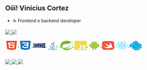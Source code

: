 ## Oiii! Vinicius Cortez
- ☕ Frontend e backend developer
 <div>
  <a href="https://github.com/rafaballerini">
  <img height="180em" src="https://github-readme-stats.vercel.app/api?username=cortezvini97&show_icons=true&theme=dark&include_all_commits=true&count_private=true"/>
  <img height="180em" src="https://github-readme-stats.vercel.app/api/top-langs/?username=cortezvini97&layout=compact&langs_count=7&theme=dark"/>
</div>
<div style="display: inline_block"><br>
    <img align="center" alt="Vini-html5" height="30" width="40" src="https://raw.githubusercontent.com/devicons/devicon/master/icons/html5/html5-plain.svg">
    <img align="center" alt="Vini-css3" height="30" width="40" src="https://raw.githubusercontent.com/devicons/devicon/master/icons/css3/css3-plain.svg">
    <img align="center" alt="Vini-php" height="30" width="40" src="https://raw.githubusercontent.com/devicons/devicon/master/icons/php/php-original.svg">
    <img align="center" alt="Vini-java" height="30" width="40" src="https://raw.githubusercontent.com/devicons/devicon/master/icons/java/java-original.svg">
    <img align="center" alt="Vini-spring" height="30" width="40" src="https://raw.githubusercontent.com/devicons/devicon/master/icons/spring/spring-original.svg">
    <img align="center" alt="Vini-js" height="30" width="40" src="https://raw.githubusercontent.com/devicons/devicon/master/icons/javascript/javascript-plain.svg">
    <img align="center" alt="Vini-android" height="30" width="40" src="https://raw.githubusercontent.com/devicons/devicon/master/icons/android/android-plain.svg">
    <img align="center" alt="Vini-swift" height="30" width="40" src="https://raw.githubusercontent.com/devicons/devicon/master/icons/swift/swift-original.svg">
    <img align="center" alt="Vini-react" height="30" width="40" src="https://raw.githubusercontent.com/devicons/devicon/master/icons/react/react-original.svg">
    <img align="center" alt="Vini-dart" height="30" width="40" src="https://raw.githubusercontent.com/devicons/devicon/master/icons/dart/dart-plain.svg">
</div>
  
  ##
 
<div> 
   <a href="https://www.linkedin.com/in/vinicius-cortez-504312217/" target="_blank">
     <img src="https://img.shields.io/badge/-LinkedIn-%230077B5?style=for-the-badge&logo=linkedin&logoColor=white" target="_blank">
  </a>
  <a href="https://www.instagram.com/vinicius.cortez.509/" target="_blank">
    <img src="https://img.shields.io/badge/-Instagram-%23E4405F?style=for-the-badge&logo=instagram&logoColor=white" target="_blank">
  </a>
  <a href = "mailto:cortezvinicius881@gmail.com">
    <img src="https://img.shields.io/badge/-Gmail-%23333?style=for-the-badge&logo=gmail&logoColor=white" target="_blank">
  </a>
</div>

